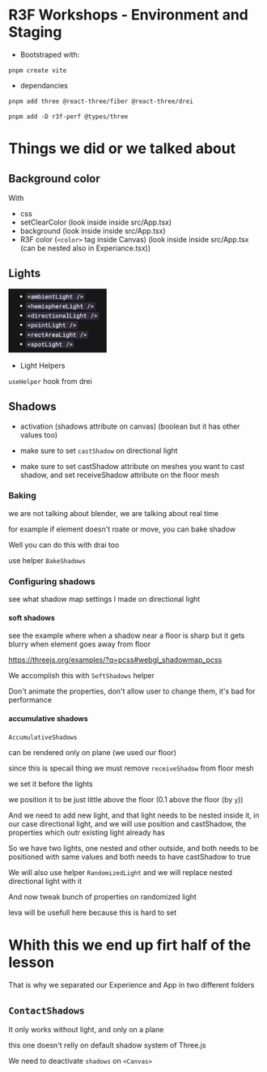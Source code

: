 # R3F Workshops - Environment and Staging

- Bootstraped with:

```
pnpm create vite
```

- dependancies

```
pnpm add three @react-three/fiber @react-three/drei
```

```
pnpm add -D r3f-perf @types/three
```

# Things we did or we talked about

## Background color

With

- css
- setClearColor (look inside inside src/App.tsx)
- background (look inside inside src/App.tsx)
- R3F color (`<color>` tag inside Canvas) (look inside inside src/App.tsx (can be nested also in Experiance.tsx))

## Lights

![lights](/notes/images/Screenshot%20from%202025-01-13%2010-56-32.png)

- Light Helpers

`useHelper` hook from drei

## Shadows

- activation (shadows attribute on canvas) (boolean but it has other values too)

- make sure to set `castShadow` on directional light

- make sure to set castShadow attribute on meshes you want to cast shadow, and set receiveShadow attribute on the floor mesh

### Baking

we are not talking about blender, we are talking about real time

for example if element doesn't roate or move, you can bake shadow

Well you can do this with drai too

use helper `BakeShadows`

### Configuring shadows

see what shadow map settings I made on directional light

#### soft shadows

see the example where when a shadow near a floor is sharp but it gets blurry when element goes away from floor

<https://threejs.org/examples/?q=pcss#webgl_shadowmap_pcss>

We accomplish this with `SoftShadows` helper

Don't animate the properties, don't allow user to change them, it's bad for performance

#### accumulative shadows

`AccumulativeShadows`

can be rendered only on plane (we used our floor)

since this is specail thing we must remove `receiveShadow` from floor mesh

we set it before the lights

we position it to be just little above the floor (0.1 above the floor (by `y`))

And we need to add new light, and that light needs to be nested inside it, in our case directional light, and we will use position and castShadow, the properties which outr existing light already has

So we have two lights, one nested and other outside, and both needs to be positioned with same values and both needs to have castShadow to true

We will also use helper `RandomizedLight` and we will replace nested directional light with it

And now tweak bunch of properties on randomized light

leva will be usefull here because this is hard to set

# Whith this we end up firt half of the lesson

That is why we separated our Experience and App in two different folders

## `ContactShadows`

It only works without light, and only on a plane

this one doesn't relly on default shadow system of Three.js

We need to deactivate `shadows` on `<Canvas>`

